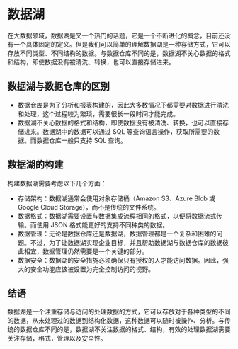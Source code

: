 # 数据湖
在大数据领域，数据湖是又一个热门的话题，它是一个不断进化的概念，目前还没有一个具体固定的定义。但是我们可以简单的理解数据湖是一种存储方式，它可以存放不同类型、不同结构的数据。与数据仓库不同的是，数据湖不关心数据的格式和结构，即使数据没有被清洗、转换，也可以直接存储进来。

## 数据湖与数据仓库的区别
+ 数据仓库是为了分析和报表构建的，因此大多数情况下都需要对数据进行清洗和处理，这个过程较为繁琐，需要很长一段时间才能完成。
+ 数据湖不关心数据的格式和结构，即使数据没有被清洗、转换，也可以直接存储进来。数据湖中的数据可以通过 SQL 等查询语言操作，获取所需要的数据。而数据仓库一般只支持 SQL 查询。

## 数据湖的构建
构建数据湖需要考虑以下几个方面：

+ 存储架构：数据湖通常会使用对象存储桶（Amazon S3、Azure Blob 或 Google Cloud Storage），而不是传统的文件系统。
+ 数据格式：数据湖需要设置与数据集成流程相同的格式，以便将数据流式传输。而使用 JSON 格式能更好的支持不同种类的数据。
+ 数据管理：无论是数据仓库还是数据湖，数据管理都是一个复杂和困难的问题。不过，为了让数据湖实现企业目标，并且帮助数据湖与数据仓库的数据彼此相宜，数据管理仍然需要是一个关键的部分。
+ 数据安全：数据湖的安全措施必须确保只有授权的人才能访问数据。因此，强大的安全功能应该被设置为完全控制访问的视野。

## 结语
数据湖是一个注重存储与访问的处理数据的方式，它可以存放对于各种类型的不同的数据，从未处理过的数据到结构化数据，这种数据可以随时被操作、分析。与传统的数据仓库不同的是，数据湖不关注数据的格式、结构，有效的处理数据湖需要关注存储，格式，管理以及安全性。